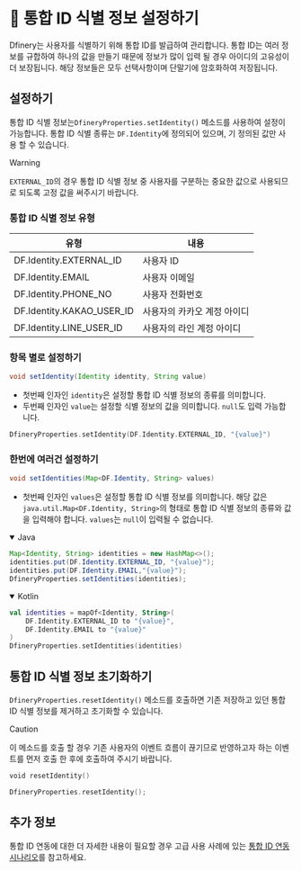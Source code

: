 # 🪪 통합 ID 식별 정보 설정하기

Dfinery는 사용자를 식별하기 위해 통합 ID를 발급하여 관리합니다. 통합 ID는 여러 정보를 규합하여 하나의 값을 만들기 때문에 정보가 많이 입력 될 경우 아이디의 고유성이 더 보장됩니다. 해당 정보들은 모두 선택사항이며 단말기에 암호화하여 저장됩니다.

## 설정하기
통합 ID 식별 정보는`DfineryProperties.setIdentity()` 메소드를 사용하여 설정이 가능합니다. 통합 ID 식별 종류는 `DF.Identity`에 정의되어 있으며, 기 정의된 값만 사용 할 수 있습니다.

> [!WARNING]
> `EXTERNAL_ID`의 경우 통합 ID 식별 정보 중 사용자를 구분하는 중요한 값으로 사용되므로 되도록 고정 값을 써주시기 바랍니다.

### 통합 ID 식별 정보 유형
|유형|내용|
|---|---|
|DF.Identity.EXTERNAL_ID|사용자 ID|
|DF.Identity.EMAIL|사용자 이메일|
|DF.Identity.PHONE_NO|사용자 전화번호|
|DF.Identity.KAKAO_USER_ID|사용자의 카카오 계정 아이디|
|DF.Identity.LINE_USER_ID|사용자의 라인 계정 아이디|

### 항목 별로 설정하기

```java
void setIdentity(Identity identity, String value)
```
    
- 첫번째 인자인 `identity`은 설정할 통합 ID 식별 정보의 종류를 의미합니다.
-  두번째 인자인 `value`는 설정할 식별 정보의 값을 의미합니다. `null`도 입력 가능합니다.

```kotlin
DfineryProperties.setIdentity(DF.Identity.EXTERNAL_ID, "{value}")
```

### 한번에 여러건 설정하기

```java
void setIdentities(Map<DF.Identity, String> values)
```

- 첫번째 인자인 `values`은 설정할 통합 ID 식별 정보를 의미합니다. 해당 값은 `java.util.Map<DF.Identity, String>`의 형태로 통합 ID 식별 정보의 종류와 값을 입력해야 합니다. `values`는 `null`이 입력될 수 없습니다.

<details open>
<summary>Java</summary>

```java
Map<Identity, String> identities = new HashMap<>();
identities.put(DF.Identity.EXTERNAL_ID, "{value}");
identities.put(DF.Identity.EMAIL,"{value}");
DfineryProperties.setIdentities(identities);
```

</details>
<details open>
<summary open >Kotlin</summary>

```kotlin
val identities = mapOf<Identity, String>(
    DF.Identity.EXTERNAL_ID to "{value}", 
    DF.Identity.EMAIL to "{value}"
)
DfineryProperties.setIdentities(identities)
```

</details>

## 통합 ID 식별 정보 초기화하기
`DfineryProperties.resetIdentity()` 메소드를 호출하면 기존 저장하고 있던 통합 ID 식별 정보를 제거하고 초기화할 수 있습니다.

> [!CAUTION]
> 이 메소드를 호출 할 경우 기존 사용자의 이벤트 흐름이 끊기므로 반영하고자 하는 이벤트를 먼저 호출 한 후에 호출하여 주시기 바랍니다.

```kotlin
void resetIdentity()
```
```kotlin
DfineryProperties.resetIdentity();
```

## 추가 정보
통합 ID 연동에 대한 더 자세한 내용이 필요할 경우 고급 사용 사례에 있는 [통합 ID 연동 시나리오](./identity_scenario.md)를 참고하세요.